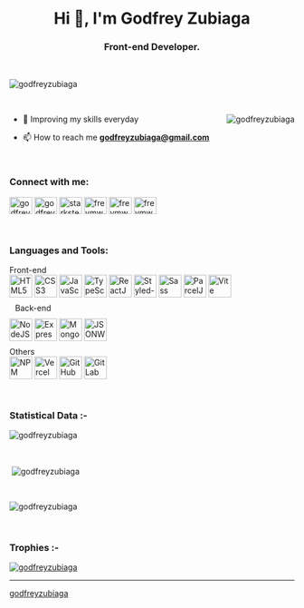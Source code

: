 <h1 align="center">Hi 👋, I'm Godfrey Zubiaga</h1>
<h3 align="center">Front-end Developer.</h3>

<br>

<img src="https://komarev.com/ghpvc/?username=godfreyzubiaga&label=Profile%20views&color=0e75b6&style=flat"
    alt="godfreyzubiaga" />

  </p>

<br>

<p><img align="right" src="https://res.cloudinary.com/freymwork/image/upload/v1641515147/animation_500_kxa883sd_nsa470.gif" alt="godfreyzubiaga" /></p>

- 🌱 Improving my skills everyday

- 📫 How to reach me **godfreyzubiaga@gmail.com**

<br>

<h3 align="left">Connect with me:</h3>
<p align="left">
  <a href="https://linkedin.com/in/godfreyzubiaga" target="blank"><img align="center"
      src="https://res.cloudinary.com/freymwork/image/upload/v1639048843/Portfolio/LinkedIn_Logo_gkgbrz.svg"
      alt="godfreyzubiaga" height="30" width="40" /></a>
  <a href="https://www.gitlab.com/godfreyzubiaga" target="blank"><img align="center"
      src="https://res.cloudinary.com/freymwork/image/upload/v1639048844/Portfolio/Gitlab_Logo_vxrkxk.svg"
      alt="godfreyzubiaga" height="30" width="40" /></a>
  <a href="https://www.npmjs.com/~starksten" target="blank"><img align="center"
      src="https://res.cloudinary.com/freymwork/image/upload/v1639048845/Portfolio/NPM_Logo_xvmuhn.svg"
      alt="starksten" height="30" width="40" /></a>
  <a href="https://twitter.com/freymwork" target="blank"><img align="center"
      src="https://res.cloudinary.com/freymwork/image/upload/v1639048843/Portfolio/Twitter_Logo_mmediu.svg"
      alt="freymwork" height="30" width="40" /></a>
  <a href="https://fb.com/freymwork" target="blank"><img align="center"
      src="https://res.cloudinary.com/freymwork/image/upload/v1639048843/Portfolio/Facebook_Logo_h9bplu.svg"
      alt="freymwork" height="30" width="40" /></a>
  <a href="https://instagram.com/freymwork/" target="blank"><img align="center"
      src="https://res.cloudinary.com/freymwork/image/upload/v1639048843/Portfolio/Instagram_Logo_mvbipf.svg"
      alt="freymwork" height="30" width="40" /></a>
</p>

<br>

<h3 align="left">Languages and Tools:</h3>
<p align="left">
  <div>
    <div style="margin-top: 10px; margin-bottom: 0px;">Front-end</div>
    <img
        src="https://res.cloudinary.com/freymwork/image/upload/v1639235781/Portfolio/Skills/HTML5_lae8hw.svg"
        alt="HTML5"
        align="center"
        width="40"
        height="40"
      ></img>
      <img
        src="https://res.cloudinary.com/freymwork/image/upload/v1639235781/Portfolio/Skills/CSS3_ojed0f.svg"
        alt="CSS3"
        align="center"
        width="40"
        height="40"
      ></img>
      <img
        src="https://res.cloudinary.com/freymwork/image/upload/v1639235781/Portfolio/Skills/Javascript_luvuau.svg"
        alt="JavaScript"
        align="center"
        width="40"
        height="40"
      ></img>
      <img
        src="https://res.cloudinary.com/freymwork/image/upload/v1639235785/Portfolio/Skills/Typescript_f6ncat.svg"
        alt="TypeScript"
        align="center"
        width="40"
        height="40"
      ></img>
      <img
        src="https://res.cloudinary.com/freymwork/image/upload/v1639235783/Portfolio/Skills/ReactJS_clnk7r.svg"
        alt="ReactJS"
        align="center"
        width="40"
        height="40"
      ></img>
      <img
        src="https://res.cloudinary.com/freymwork/image/upload/v1639236029/Portfolio/Skills/Styled-Components_1_wntr6j.svg"
        alt="Styled-Components"
        align="center"
        width="40"
        height="40"
      ></img>
      <img
        src="https://res.cloudinary.com/freymwork/image/upload/v1639235785/Portfolio/Skills/Sass_osskgc.svg"
        alt="Sass"
        align="center"
        width="40"
        height="40"
      ></img>
      <img
        src="https://res.cloudinary.com/freymwork/image/upload/v1639235783/Portfolio/Skills/ParcelJS_a6us4q.svg"
        alt="ParcelJS"
        align="center"
        width="40"
        height="40"
      ></img>
      <img
        src="https://res.cloudinary.com/freymwork/image/upload/v1639235785/Portfolio/Skills/Vite_t72e5i.svg"
        alt="Vite"
        align="center"
        width="40"
        height="40"
      ></img>
  </div>
  <div>
    <div style="margin: 10px">Back-end</div>
    <img
      src="https://res.cloudinary.com/freymwork/image/upload/v1639235783/Portfolio/Skills/NodeJS_rsnoa1.svg"
      alt="NodeJS"
      align="center"
      width="40"
      height="40"
    ></img>
    <img
      src="https://res.cloudinary.com/freymwork/image/upload/v1639235781/Portfolio/Skills/ExpressJS_c3vhvp.svg"
      alt="ExpressJS"
      align="center"
      width="40"
      height="40"
    ></img>
    <img
      src="https://res.cloudinary.com/freymwork/image/upload/v1639235783/Portfolio/Skills/MongoDB_defztb.svg"
      alt="MongoDB"
      align="center"
      width="40"
      height="40"
    ></img>
    <img
      src="https://res.cloudinary.com/freymwork/image/upload/v1639235783/Portfolio/Skills/JWT_umnso4.svg"
      alt="JSONWebToken"
      align="center"
      width="40"
      height="40"
    ></img>
  </div>
  <div>
    <div style="margin-top: 10px; margin-bottom: 0px">Others</div>
    <img
      src="https://res.cloudinary.com/freymwork/image/upload/v1639235783/Portfolio/Skills/NPM_wlk7c8.svg"
      alt="NPM"
      align="center"
      width="40"
      height="40"
    ></img>
    <img
      src="https://res.cloudinary.com/freymwork/image/upload/v1639235785/Portfolio/Skills/Vercel_v484un.svg"
      alt="Vercel"
      align="center"
      width="40"
      height="40"
    ></img>
    <img
      src="https://res.cloudinary.com/freymwork/image/upload/v1639235781/Portfolio/Skills/Github_y6ijnw.svg"
      alt="GitHub"
      align="center"
      width="40"
      height="40"
    ></img>
    <img
      src="https://res.cloudinary.com/freymwork/image/upload/v1639235781/Portfolio/Skills/Gitlab_eifved.svg"
      alt="GitLab"
      align="center"
      width="40"
      height="40"
    ></img>
  </div>
    </p>

<br>

<h3>Statistical Data :-</h3>
<p><img align="center"
    src="https://github-readme-stats.vercel.app/api/top-langs?username=godfreyzubiaga&show_icons=true&locale=en&layout=compact"
    alt="godfreyzubiaga" /></p>

<br>

<p>&nbsp;<img align="center" src="https://github-readme-stats.vercel.app/api?username=godfreyzubiaga&show_icons=true&locale=en"
    alt="godfreyzubiaga" /></p>

<br>

<p><img align="center" src="https://github-readme-streak-stats.herokuapp.com/?user=godfreyzubiaga&" alt="godfreyzubiaga" /></p>

<br>
<h3>Trophies :-</h3>
<p align="left"> <a href="https://github.com/ryo-ma/github-profile-trophy"><img
      src="https://github-profile-trophy.vercel.app/?username=godfreyzubiaga" alt="godfreyzubiaga" /></a> </p>

---

[godfreyzubiaga](https://github.com/godfreyzubiaga)
